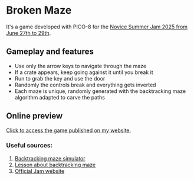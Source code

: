 # Broken Maze

It's a game developed with PICO-8 for the [Novice Summer Jam 2025 from June 27th to 29th][jam-site].

## Gameplay and features

* Use only the arrow keys to navigate through the maze
* If a crate appears, keep going against it until you break it
* Run to grab the key and use the door
* Randomly the controls break and everything gets inverted
* Each maze is unique, randomly generated with the backtracking maze algorithm adapted to carve the paths

## Online preview

[Click to access the game published on my website.][site-game]


### Useful sources:
1. [Backtracking maze simulator][simulador]
2. [Lesson about backtracking maze][aula]
3. [Official Jam website][jam-site]

[jam-site]:https://itch.io/jam/nsjs-2025-short-1
[aula]:https://www.youtube.com/watch?v=gBC_Fd8EE8A
[simulador]:https://www.integral-domain.org/lwilliams/Applets/algorithms/backtrackingmaze.php
[site-game]:https://jpmorais.com.br/games/s_broken/index.html